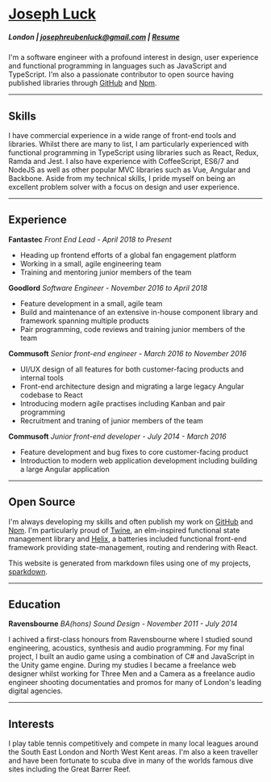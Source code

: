 # [Joseph Luck](./index)

##### London | josephreubenluck@gmail.com | [Resume](./resume)

I'm a software engineer with a profound interest in design, user experience and functional programming in languages such as JavaScript and TypeScript. I'm also a passionate contributor to open source having published libraries through [GitHub](https://github.com/josephluck) and [Npm](https://www.npmjs.com/~josephluck).

---

## Skills

I have commercial experience in a wide range of front-end tools and libraries. Whilst there are many to list, I am particularly experienced with functional programming in TypeScript using libraries such as React, Redux, Ramda and Jest. I also have experience with CoffeeScript, ES6/7 and NodeJS as well as other popular MVC libraries such as Vue, Angular and Backbone. Aside from my technical skills, I pride myself on being an excellent problem solver with a focus on design and user experience.

---

## Experience

**Fantastec** _Front End Lead - April 2018 to Present_

* Heading up frontend efforts of a global fan engagement platform
* Working in a small, agile engineering team
* Training and mentoring junior members of the team

**Goodlord** _Software Engineer - November 2016 to April 2018_

* Feature development in a small, agile team
* Build and maintenance of an extensive in-house component library and framework spanning multiple products
* Pair programming, code reviews and training junior members of the team

**Commusoft** _Senior front-end engineer - March 2016 to November 2016_

* UI/UX design of all features for both customer-facing products and internal tools
* Front-end architecture design and migrating a large legacy Angular codebase to React
* Introducing modern agile practises including Kanban and pair programming
* Recruitment and traning of junior members of the team

**Commusoft** _Junior front-end developer - July 2014 - March 2016_

* Feature development and bug fixes to core customer-facing product
* Introduction to modern web application development including building a large Angular application

---

## Open Source

I'm always developing my skills and often publish my work on [GitHub](https://github.com/josephluck) and [Npm](https://npmjs.com/~josephluck). I'm particularly proud of [Twine](https://github.com/josephluck/twine), an elm-inspired functional state management library and [Helix](https://github.com/josephluck/helix), a batteries included functional front-end framework providing state-management, routing and rendering with React.

This website is generated from markdown files using one of my projects, [sparkdown](https://github.com/josephluck/sparkdown).

---

## Education

**Ravensbourne** _BA(hons) Sound Design - November 2011 - July 2014_

I achived a first-class honours from Ravensbourne where I studied sound engineering, acoustics, synthesis and audio programming. For my final project, I built an audio game using a combination of C# and JavaScript in the Unity game engine. During my studies I became a freelance web designer whilst working for Three Men and a Camera as a freelance audio engineer shooting documentaties and promos for many of London's leading digital agencies.

---

## Interests

I play table tennis competitively and compete in many local leagues around the South East London and North West Kent areas. I'm also a keen traveller and have been fortunate to scuba dive in many of the worlds famous dive sites including the Great Barrer Reef.
